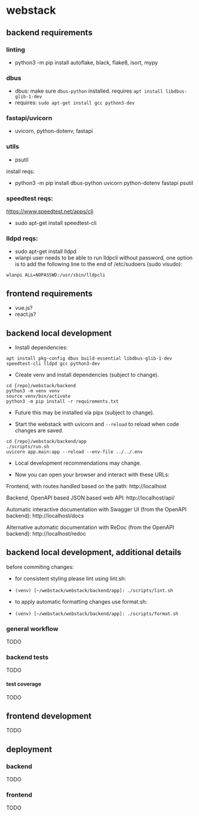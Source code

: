 # webstack

## backend requirements

### linting

- python3 -m pip install autoflake, black, flake8, isort, mypy

### dbus

- dbus: make sure `dbus-python` installed. requires `apt install libdbus-glib-1-dev`
- requires: `sudo apt-get install gcc python3-dev`

### fastapi/uvicorn

- uvicorn, python-dotenv, fastapi

### utils

- psutil

install reqs:

- python3 -m pip install dbus-python uvicorn python-dotenv fastapi psutil

### speedtest reqs:

https://www.speedtest.net/apps/cli

- sudo apt-get install speedtest-cli

### lldpd reqs:

- sudo apt-get install lldpd
- wlanpi user needs to be able to run lldpcli without password, one option is to add the following line to the end of /etc/sudoers (sudo visudo):

```
wlanpi ALL=NOPASSWD:/usr/sbin/lldpcli
```

## frontend requirements

- vue.js?
- react.js? 

## backend local development

- Install dependencies:

```
apt install pkg-config dbus build-essential libdbus-glib-1-dev speedtest-cli lldpd gcc python3-dev
```

- Create venv and install dependencies (subject to change).

```
cd {repo}/webstack/backend
python3 -m venv venv
source venv/bin/activate
python3 -m pip install -r requirements.txt
```

- Future this may be installed via pipx (subject to change).

- Start the webstack with uvicorn and `--reload` to reload when code changes are saved.

```
cd {repo}/webstack/backend/app
./scripts/run.sh
uvicorn app.main:app --reload --env-file ../../.env 
```

- Local development recommendations may change.

- Now you can open your browser and interact with these URLs:

Frontend, with routes handled based on the path: http://localhost

Backend, OpenAPI based JSON based web API: http://localhost/api/

Automatic interactive documentation with Swagger UI (from the OpenAPI backend): http://localhost/docs

Alternative automatic documentation with ReDoc (from the OpenAPI backend): http://localhost/redoc

## backend local development, additional details

before commiting changes:

- for consistent styling please lint using lint.sh:
- `(venv) [~/webstack/webstack/backend/app]: ./scripts/lint.sh`

- to apply automatic formatting changes use format.sh:
- `(venv) [~/webstack/webstack/backend/app]: ./scripts/format.sh`

### general workflow

TODO

### backend tests

TODO

#### test coverage

TODO

## frontend development

TODO

## deployment

### backend

TODO

### frontend

TODO
